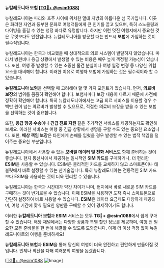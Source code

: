 **뉴칼레도니아 보험 [[TG💪+ @esim1088](https://t.me/s/esim1088)]**

뉴칼레도니아는 파리와 호주 사이에 위치한 열대 지방의 아름다운 섬 국가입니다. 이곳은 화려한 자연과 풍부한 문화로 여행객들에게 큰 인기를 끌고 있으며, 특히 스노클링과 다이빙을 즐길 수 있는 청정 바다로 유명합니다. 하지만 이런 멋진 여행지에서 중요한 것은 무엇보다도 안전입니다. 뉴칼레도니아를 방문할 때는 반드시 **보험**에 가입하는 것이 필수적입니다.

뉴칼레도니아는 한국과 비교했을 때 상대적으로 의료 시스템이 발달하지 않았습니다. 따라서 병원비나 응급 상황에서 발생할 수 있는 비용은 매우 높게 책정될 가능성이 있습니다. 또한, 여행 중 발생할 수 있는 소중한 물건 분실이나 여행 일정 변경 등 다양한 위험 요소를 대비해야 합니다. 이러한 이유로 여행자 보험에 가입하는 것은 필수적이라 할 수 있습니다.

**뉴칼레도니아 보험**을 선택할 때 고려해야 할 몇 가지 포인트가 있습니다. 먼저, **의료비 보장**의 범위를 꼼꼼히 확인해야 합니다. 보험사마다 보장 내용이 다르기 때문에 사전에 정확히 확인해야 합니다. 특히 뉴칼레도니아에서는 고급 의료 서비스를 이용할 경우 수백만 원이 넘는 의료비가 발생할 수 있으므로, 적절한 의료비 보장을 받을 수 있는 보험을 선택하는 것이 중요합니다.

또한, **응급 항공 수송**이나 **긴급 진료 지원** 같은 추가적인 서비스를 제공하는지도 확인해보세요. 이러한 서비스는 여행 중 긴급 상황에서 생명을 구할 수도 있는 중요한 요소입니다. 또한, **배상 책임 보장**은 타인에게 손해를 입혔을 경우 발생할 수 있는 법적 책임을 덜어주는 중요한 부분입니다.

뉴칼레도니아에서 사용할 수 있는 **모바일 데이터 및 전화 서비스**도 함께 준비하는 것이 좋습니다. 현지 통신사에서 제공하는 일시적인 **SIM 카드**를 구매하거나, 더 편리한 **ESIM**을 사용할 수 있습니다. ESIM은 물리적인 카드를 교체하지 않고 스마트폰이나 태블릿에서 바로 설정할 수 있는 신기술입니다. 특히 뉴칼레도니아는 전통적인 SIM 카드보다 ESIM을 사용하는 것이 더욱 편리할 수 있습니다.

뉴칼레도니아는 한국과 시간대가 약간 차이가 나며, 현지에서 바로 새로운 SIM 카드를 구매하는 것이 번거로울 수 있습니다. 이때 ESIM을 사용하면 도착 즉시 스마트폰으로 간단히 설정하여 바로 사용할 수 있습니다. **ESIM**은 데이터 요금제도 다양하게 제공되며, 여행 기간에 맞춰 필요한 양만큼 구매할 수 있어 경제적이기도 합니다.

이러한 **뉴칼레도니아 보험**과 **ESIM** 서비스는 모두 **TG💪+ @esim1088**에서 쉽게 구매할 수 있습니다. 해당 채널에서는 다양한 상품과 특별 할인 정보를 제공하며, 여행 전 필요한 모든 준비물을 한 번에 해결할 수 있도록 도와줍니다. 이제 더 이상 걱정 없이 뉴칼레도니아로의 여행을 준비하세요!

**뉴칼레도니아 보험**과 **ESIM**을 통해 당신의 여행이 더욱 안전하고 편안하게 만들어질 것입니다. 언제나 최선을 다해 여러분의 여행을 돕겠습니다.

[[TG💪+ @esim1088](https://t.me/s/esim1088) ![Image](https://i.postimg.cc/Y0z9fWf4/image.png)]
